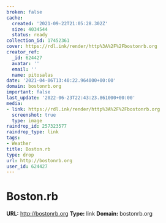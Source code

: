 ```yaml
---
broken: false
cache:
  created: '2021-09-22T21:05:28.302Z'
  size: 4034544
  status: ready
collection_id: 17452361
cover: https://rdl.ink/render/http%3A%2F%2Fbostonrb.org
creator_ref:
  _id: 624427
  avatar: ''
  email: ''
  name: pitosalas
date: '2021-04-06T13:40:22.964000+00:00'
domain: bostonrb.org
important: false
last_update: '2022-06-23T22:43:23.861000+00:00'
media:
- link: https://rdl.ink/render/http%3A%2F%2Fbostonrb.org
  screenshot: true
  type: image
raindrop_id: 257323577
raindrop_type: link
tags:
- Weather
title: Boston.rb
type: drop
url: http://bostonrb.org
user_id: 624427
---
```


# Boston.rb

**URL:** http://bostonrb.org
**Type:** link
**Domain:** bostonrb.org
